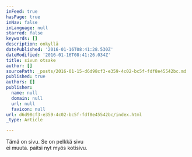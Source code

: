 ```yaml
---
inFeed: true
hasPage: true
inNav: false
inLanguage: null
starred: false
keywords: []
description: onkyllä
datePublished: '2016-01-16T08:41:28.530Z'
dateModified: '2016-01-16T08:41:26.034Z'
title: sivun otsake
author: []
sourcePath: _posts/2016-01-15-d6d98cf3-e359-4c02-bc5f-fdf8e45542bc.md
published: true
authors: []
publisher:
  name: null
  domain: null
  url: null
  favicon: null
url: d6d98cf3-e359-4c02-bc5f-fdf8e45542bc/index.html
_type: Article

---
```

Tämä on sivu. Se on pelkkä sivu  
ei muuta. paitsi nyt myös kotisivu.
